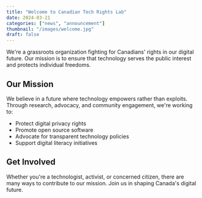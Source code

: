 ```yaml
---
title: "Welcome to Canadian Tech Rights Lab"
date: 2024-03-21
categories: ["news", "announcement"]
thumbnail: "/images/welcome.jpg"
draft: false
---
```


We're a grassroots organization fighting for Canadians' rights in our digital future. Our mission is to ensure that technology serves the public interest and protects individual freedoms.

## Our Mission

We believe in a future where technology empowers rather than exploits. Through research, advocacy, and community engagement, we're working to:

- Protect digital privacy rights
- Promote open source software
- Advocate for transparent technology policies
- Support digital literacy initiatives

## Get Involved

Whether you're a technologist, activist, or concerned citizen, there are many ways to contribute to our mission. Join us in shaping Canada's digital future. 
